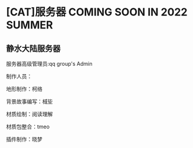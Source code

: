 # [CAT]服务器 COMING SOON IN 2022 SUMMER  

## 静水大陆服务器 ##



服务器高级管理员:qq group's Admin 


制作人员：


地形制作：柯络

背景故事编写：棫坒

材质绘制：阅读理解

材质包整合：tmeo

插件制作：晓梦








